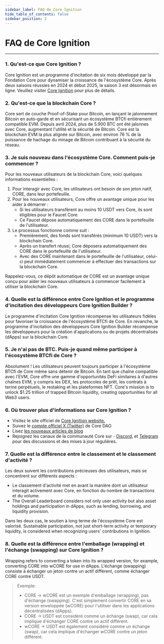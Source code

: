 ```yaml
---
sidebar_label: FAQ de Core Ignition
hide_table_of_contents: false
sidebar_position: 2
---
```


# FAQ de Core Ignition

---

### 1. Qu'est-ce que Core Ignition ?

Core Ignition est un programme d'incitation de six mois développé par la Fondation Core pour dynamiser la croissance de l'écosystème Core. Après deux saisons réussies en 2024 et début 2025, la saison 3 est désormais en ligne. Veuillez visiter [Core Ignition](https://ignition.coredao.org) pour plus de détails.

### 2. Qu'est-ce que la blockchain Core ?

Core sert de couche Proof-of-Stake pour Bitcoin, en lançant le jalonnement Bitcoin en auto-garde et en sécurisant un écosystème BTCfi entièrement compatible EVM. Depuis avril 2024, plus de 5.900 BTC ont été jalonnes avec Core, augmentant l'utilité et la sécurité de Bitcoin. Core est la blockchain EVM la plus alignée sur Bitcoin, avec environ 76 % de la puissance de hachage du minage de Bitcoin contribuant à la sécurité du réseau.

### 3. Je suis nouveau dans l'écosystème Core. Comment puis-je commencer ?

Pour les nouveaux utilisateurs de la blockchain Core, voici quelques informations essentielles :

1. Pour interagir avec Core, les utilisateurs ont besoin de son jeton natif, CORE, dans leur portefeuille.
2. Pour les nouveaux utilisateurs, Core offre un avantage unique pour les aider à démarrer :
    - Si les utilisateurs transfèrent au moins 10 USDT vers Core, ils sont éligibles pour le Faucet Core.
    - Ce Faucet dépose automatiquement des CORE dans le portefeuille de l'utilisateur.
3. Le processus fonctionne comme suit :
    - Premièrement, des fonds sont transférés (minimum 10 USDT) vers la blockchain Core.
    - Après un transfert réussi, Core déposera automatiquement des CORE dans le portefeuille de l'utilisateur.
    - Avec des CORE maintenant dans le portefeuille de l'utilisateur, celui-ci peut immédiatement commencer à effectuer des transactions sur la blockchain Core.

Rappelez-vous, ce dépôt automatique de CORE est un avantage unique conçu pour aider les nouveaux utilisateurs à commencer facilement à utiliser la blockchain Core.

### 4. Quelle est la différence entre Core Ignition et le programme d'incitation des développeurs Core Ignition Builder ?

Le programme d'incitation Core Ignition récompense les utilisateurs fidèles pour favoriser la croissance de l'écosystème BTCfi de Core. En revanche, le programme d'incitation des développeurs Core Ignition Builder récompense les développeurs pour la création d'applications ou de projets décentralisés (dApps) sur la blockchain Core.

### 5. Je n'ai pas de BTC. Puis-je quand même participer à l'écosystème BTCfi de Core ?

Absolument ! Les utilisateurs peuvent toujours participer à l'écosystème BTCfi de Core même sans détenir de Bitcoin. En tant que chaîne compatible avec l'EVM, Core offre une gamme d'opportunités DeFi similaires à d'autres chaînes EVM, y compris les DEX, les protocoles de prêt, les contrats à terme perpétuels, le restaking et les plateformes NFT. Core's mission is to unlock $1.25 trillion of trapped Bitcoin liquidity, creating opportunities for all Web3 users.

### 6. Où trouver plus d'informations sur Core Ignition ?

- Visitez le site officiel de [Core Ignition website.](https://ignition.coredao.org/)
- Suivez le [compte officiel X (Twitter)](https://x.com/Coredao_Org) de Core DAO
- Lisez [les nouveaux articles de blog](https://coredao.org/explore/blog)
- Rejoignez les canaux de la communauté Core sur - [Discord](https://discord.com/invite/coredaoofficial), et [Telegram](https://t.me/CoreDAOTelegram) pour des discussions et des mises à jour régulières.

### 7. Quelle est la différence entre le classement et le classement d'activité ?

Les deux suivent les contributions précieuses des utilisateurs, mais se concentrent sur différents aspects :

- Le classement d'activité met en avant la manière dont un utilisateur interagit activement avec Core, en fonction du nombre de transactions et du volume.
- The Overall Leaderboard considers not only user activity but also asset holdings and participation in dApps, such as lending, borrowing, and liquidity provision.

Dans les deux cas, le soutien à long terme de l'écosystème Core est valorisé. Sustainable participation, not just short-term activity or temporary liquidity, is considered when recognizing users' contributions in Ignition.

### 8. Quelle est la différence entre l'emballage (wrapping) et l'échange (swapping) sur Core Ignition ?

Wrapping refers to converting a token into its wrapped version, for example, converting CORE into wCORE for use in dApps. L'échange (swapping) consiste à échanger un jeton contre un actif différent, comme échanger CORE contre USDT.

> Exemple:
>
> - CORE → wCORE est un exemple d'emballage (wrapping), pas d'échange (swapping). C'est simplement convertir CORE en sa version enveloppée (wCORE) pour l'utiliser dans les applications décentralisées (dApps).
> - CORE → USDT est considéré comme un échange (swap), car cela implique d'échanger CORE contre un actif différent.
> - wCORE → USDT est également considéré comme un échange (swap), car cela implique d'échanger wCORE contre un jeton différent.